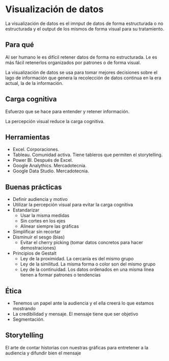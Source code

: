 # Visualización de datos
La visualización de datos es el imnput de datos de forma estructurada o no estructurada y el output de los mismos de forma visual para su tratamiento.

## Para qué
Al ser humano le es difícil retener datos de forma no estructurada. Le es más fácil retenerlos organizados por patrones o de forma visual.

La visualización de datos se usa para tomar mejores decisiones sobre el lago de información que genera la recolección de datos continua en la era actual, la de la información.

## Carga cognitiva
Esfuerzo que se hace para entender y retener información.

La percepción visual reduce la carga cognitiva.

## Herramientas
- Excel. Corporaciones.
- Tableau. Comunidad activa. Tiene tableros que permiten el storytelling.
- Power BI. Después de Excel.
- Google Analythics. Mercadotecnia.
- Google Data Studio. Mercadotecnia.

## Buenas prácticas
- Definir audiencia y motivo
- Utilizar la percepción visual para evitar la carga cognitiva
- Estandarizar
    - Usar la misma medidas
    - Sin cortes en los ejes
    - Alinear siempre las gráficas
- Simplificar sin recortar
- Disminuir el sesgo (bias)
    - Evitar el cherry picking (tomar datos concretos para hacer demostraciones)
- Principios de Gestalt
    - Ley de la proximidad. La cercanía es del mismo grupo
    - Ley de la similitud. La misma forma o color son del mismo grupo
    - Ley de la continuidad. Los datos ordenados en una misma línea tienen a formar patrones o tendencias

## Ética
- Tenemos un papel ante la audiencia y el ella creerá lo que estamos mostrando
- La credibilidad y mensaje. El mensaje tiene que ser objetivo
- Segmentación.

## Storytelling
El arte de contar historias con nuestras gráficas para entretener a la audiencia y difundir bien el mensaje
